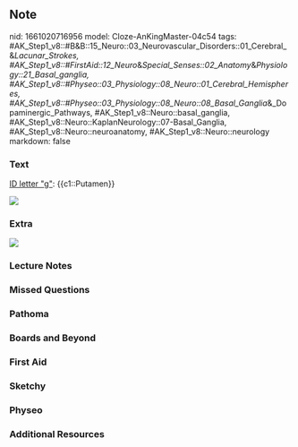 ## Note
nid: 1661020716956
model: Cloze-AnKingMaster-04c54
tags: #AK_Step1_v8::#B&B::15_Neuro::03_Neurovascular_Disorders::01_Cerebral_&_Lacunar_Strokes, #AK_Step1_v8::#FirstAid::12_Neuro_&_Special_Senses::02_Anatomy_&_Physiology::21_Basal_ganglia, #AK_Step1_v8::#Physeo::03_Physiology::08_Neuro::01_Cerebral_Hemispheres, #AK_Step1_v8::#Physeo::03_Physiology::08_Neuro::08_Basal_Ganglia_&_Dopaminergic_Pathways, #AK_Step1_v8::Neuro::basal_ganglia, #AK_Step1_v8::Neuro::KaplanNeurology::07-Basal_Ganglia, #AK_Step1_v8::Neuro::neuroanatomy, #AK_Step1_v8::Neuro::neurology
markdown: false

### Text
<u>ID letter "g"</u>: {{c1::Putamen}}
<div><img src="paste-197924977902122.jpg"></div>

### Extra
<img src="paste-198023762149541.jpg">

### Lecture Notes


### Missed Questions


### Pathoma


### Boards and Beyond


### First Aid


### Sketchy


### Physeo


### Additional Resources

